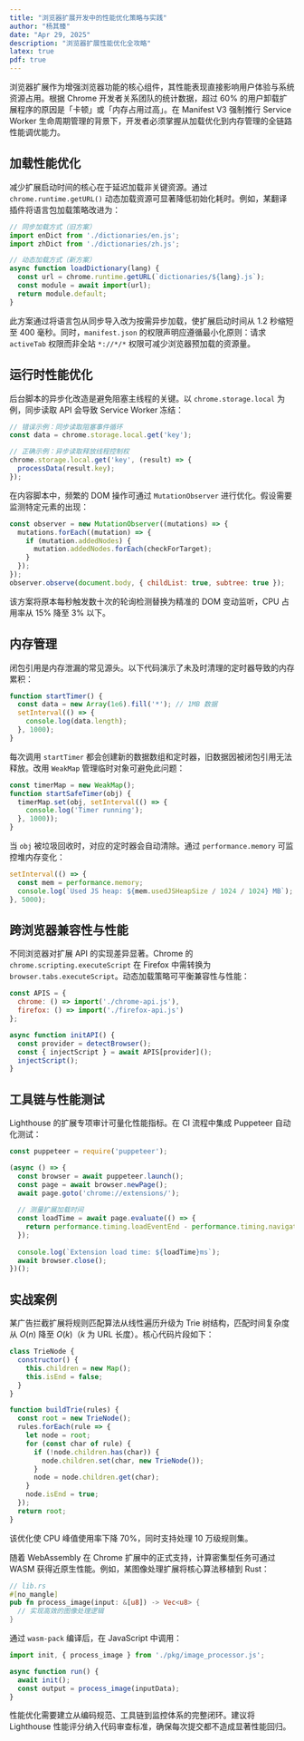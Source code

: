 ```yaml
---
title: "浏览器扩展开发中的性能优化策略与实践"
author: "杨其臻"
date: "Apr 29, 2025"
description: "浏览器扩展性能优化全攻略"
latex: true
pdf: true
---
```


浏览器扩展作为增强浏览器功能的核心组件，其性能表现直接影响用户体验与系统资源占用。根据 Chrome 开发者关系团队的统计数据，超过 60% 的用户卸载扩展程序的原因是「卡顿」或「内存占用过高」。在 Manifest V3 强制推行 Service Worker 生命周期管理的背景下，开发者必须掌握从加载优化到内存管理的全链路性能调优能力。

## 加载性能优化  
减少扩展启动时间的核心在于延迟加载非关键资源。通过 `chrome.runtime.getURL()` 动态加载资源可显著降低初始化耗时。例如，某翻译插件将语言包加载策略改进为：

```javascript
// 同步加载方式（旧方案）
import enDict from './dictionaries/en.js';
import zhDict from './dictionaries/zh.js';

// 动态加载方式（新方案）
async function loadDictionary(lang) {
  const url = chrome.runtime.getURL(`dictionaries/${lang}.js`);
  const module = await import(url);
  return module.default;
}
```

此方案通过将语言包从同步导入改为按需异步加载，使扩展启动时间从 1.2 秒缩短至 400 毫秒。同时，`manifest.json` 的权限声明应遵循最小化原则：请求 `activeTab` 权限而非全站 `*://*/*` 权限可减少浏览器预加载的资源量。

## 运行时性能优化  
后台脚本的异步化改造是避免阻塞主线程的关键。以 `chrome.storage.local` 为例，同步读取 API 会导致 Service Worker 冻结：

```javascript
// 错误示例：同步读取阻塞事件循环
const data = chrome.storage.local.get('key'); 

// 正确示例：异步读取释放线程控制权
chrome.storage.local.get('key', (result) => {
  processData(result.key);
});
```

在内容脚本中，频繁的 DOM 操作可通过 `MutationObserver` 进行优化。假设需要监测特定元素的出现：

```javascript
const observer = new MutationObserver((mutations) => {
  mutations.forEach((mutation) => {
    if (mutation.addedNodes) {
      mutation.addedNodes.forEach(checkForTarget);
    }
  });
});
observer.observe(document.body, { childList: true, subtree: true });
```

该方案将原本每秒触发数十次的轮询检测替换为精准的 DOM 变动监听，CPU 占用率从 15% 降至 3% 以下。

## 内存管理  
闭包引用是内存泄漏的常见源头。以下代码演示了未及时清理的定时器导致的内存累积：

```javascript
function startTimer() {
  const data = new Array(1e6).fill('*'); // 1MB 数据
  setInterval(() => {
    console.log(data.length);
  }, 1000);
}
```

每次调用 `startTimer` 都会创建新的数据数组和定时器，旧数据因被闭包引用无法释放。改用 `WeakMap` 管理临时对象可避免此问题：

```javascript
const timerMap = new WeakMap();
function startSafeTimer(obj) {
  timerMap.set(obj, setInterval(() => {
    console.log('Timer running');
  }, 1000));
}
```

当 `obj` 被垃圾回收时，对应的定时器会自动清除。通过 `performance.memory` 可监控堆内存变化：

```javascript
setInterval(() => {
  const mem = performance.memory;
  console.log(`Used JS heap: ${mem.usedJSHeapSize / 1024 / 1024} MB`);
}, 5000);
```

## 跨浏览器兼容性与性能  
不同浏览器对扩展 API 的实现差异显著。Chrome 的 `chrome.scripting.executeScript` 在 Firefox 中需转换为 `browser.tabs.executeScript`。动态加载策略可平衡兼容性与性能：

```javascript
const APIS = {
  chrome: () => import('./chrome-api.js'),
  firefox: () => import('./firefox-api.js')
};

async function initAPI() {
  const provider = detectBrowser();
  const { injectScript } = await APIS[provider]();
  injectScript();
}
```

## 工具链与性能测试  
Lighthouse 的扩展专项审计可量化性能指标。在 CI 流程中集成 Puppeteer 自动化测试：

```javascript
const puppeteer = require('puppeteer');

(async () => {
  const browser = await puppeteer.launch();
  const page = await browser.newPage();
  await page.goto('chrome://extensions/');
  
  // 测量扩展加载时间
  const loadTime = await page.evaluate(() => {
    return performance.timing.loadEventEnd - performance.timing.navigationStart;
  });
  
  console.log(`Extension load time: ${loadTime}ms`);
  await browser.close();
})();
```

## 实战案例  
某广告拦截扩展将规则匹配算法从线性遍历升级为 Trie 树结构，匹配时间复杂度从 $O(n)$ 降至 $O(k)$（$k$ 为 URL 长度）。核心代码片段如下：

```javascript
class TrieNode {
  constructor() {
    this.children = new Map();
    this.isEnd = false;
  }
}

function buildTrie(rules) {
  const root = new TrieNode();
  rules.forEach(rule => {
    let node = root;
    for (const char of rule) {
      if (!node.children.has(char)) {
        node.children.set(char, new TrieNode());
      }
      node = node.children.get(char);
    }
    node.isEnd = true;
  });
  return root;
}
```

该优化使 CPU 峰值使用率下降 70%，同时支持处理 10 万级规则集。

随着 WebAssembly 在 Chrome 扩展中的正式支持，计算密集型任务可通过 WASM 获得近原生性能。例如，某图像处理扩展将核心算法移植到 Rust：

```rust
// lib.rs
#[no_mangle]
pub fn process_image(input: &[u8]) -> Vec<u8> {
  // 实现高效的图像处理逻辑
}
```

通过 `wasm-pack` 编译后，在 JavaScript 中调用：

```javascript
import init, { process_image } from './pkg/image_processor.js';

async function run() {
  await init();
  const output = process_image(inputData);
}
```

性能优化需要建立从编码规范、工具链到监控体系的完整闭环。建议将 Lighthouse 性能评分纳入代码审查标准，确保每次提交都不造成显著性能回归。

